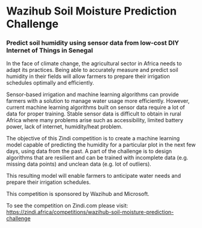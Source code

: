 # Wazihub Soil Moisture Prediction Challenge

### Predict soil humidity using sensor data from low-cost DIY Internet of Things in Senegal

In the face of climate change, the agricultural sector in Africa needs to adapt its practices. Being able to accurately measure and predict soil humidity in their fields will allow farmers to prepare their irrigation schedules optimally and efficiently.

Sensor-based irrigation and machine learning algorithms can provide farmers with a solution to manage water usage more efficiently. However, current machine learning algorithms built on sensor data require a lot of data for proper training. Stable sensor data is difficult to obtain in rural Africa where many problems arise such as accessibility, limited battery power, lack of internet, humidity/heat problem.

The objective of this Zindi competition is to create a machine learning model capable of predicting the humidity for a particular plot in the next few days, using data from the past. A part of the challenge is to design algorithms that are resilient and can be trained with incomplete data (e.g. missing data points) and unclean data (e.g. lot of outliers).

This resulting model will enable farmers to anticipate water needs and prepare their irrigation schedules.

This competition is sponsored by Wazihub and Microsoft.

To see the competition on Zindi.com please visit: https://zindi.africa/competitions/wazihub-soil-moisture-prediction-challenge
